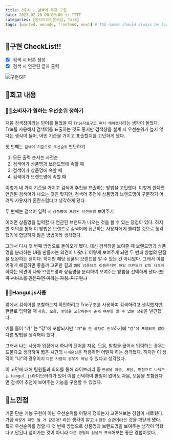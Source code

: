 ```yaml
---
title: 3주차 - 검색어 추천 구현
date: 2022-02-20 00:00:00 +/-TTTT
categories: [원티드프리온보딩, Task]
tags: [wanted, wecode, frontend, next] # TAG names should always be lowercase
---
```


## **📃구현 CheckList!!**

- [x] 검색 시 버튼 생성
- [x] 검색 시 연관된 글자 출력

![구현GIF](https://user-images.githubusercontent.com/72786354/154731569-20bdcbcc-9f85-4c15-86cf-a0633ebcbbdf.gif)

## **📖회고 내용**

### **🙋‍♂️소비자가 원하는 우선순위 정하기**

처음 검색창이라는 단어를 들었을 때 `Trie자료구조 써서 해야겠다`라는 생각이 들었다. Trie를 사용해서 검색어를 표출하는 것도 좋지만 검색창을 설계 시 우선순위가 높지 않다는 생각이 들어, 어떤 기준을 가지고 표출할지를 고민하게 됐다.

첫 번째는 `검색어 기준으로 우선순위` 판단하기

1. 모든 출력 순서는 사전순
2. 검색어가 상품명과 브랜드명에 속할 때
3. 검색어가 상품명에 속할 때
4. 검색어가 브랜드명에 속할 때

이렇게 네 가지 기준을 가지고 검색어 추천을 표출하는 방법을 고민했다. 이렇게 한다면 연관된 검색어가 나오는 것은 맞지만, 검색어 추천에 상품명과 브랜드명이 구분하기 어려워 사용자가 혼란스럽다고 생각하게 됐다.

두 번째는 검색어 입력 시 `상품명에 포함된 브랜드명` 보여주기

이러면 상품명을 입력할 때 연관된 브랜드가 나오는 것을 볼 수 있는 장점이 있다. 하지만 회의를 통해 이 방법은 브랜드로 검색어에 접근하는 사용자에게 불리할 것으로 생각했기에 합당하지 않은 방법이라 생각했다.

그래서 다시 첫 번째 방법으로 돌아오게 됐다. 대신 검색창을 보여줄 때 브랜드명과 상품명을 분리하는 UI를 만들자는 의견이 나왔다. 이렇게 보여주게 되면 두 번째 방법의 단점을 보완하는 셈이다. 하지만 해당 상품의 브랜드를 알 수 있는 건 아니었다. 그래서 이를 어떻게 해결하면 좋을까 고민한 결과 `해당 상품으로 이동한다면 해당 브랜드가 같이 나오게` 하자는 의견이 나와 브랜드명과 상품명을 분리하여 보여주는 방법을 선택하게 됐다.~~(만약 서비스를 만든다면 이라는 가정..미구현..)~~

### **👨‍🎓Hangul.js사용**

앞에서 검색어를 포함하는지 확인하려고 Trie구조를 사용하여 검색하려고 생각했지만, 한글로 입력할 때 `자음, 모음, 받침을 포함하는지 존재 여부를 알 수 없는 상황`을 발견했다.

예를 들어 “가” 는 “강”에 포함되지만 `“가”를 한 글자로 인식`하기에 `“강”에 포함되지 않아` 다른 방법을 생각해야 했다.

그래서 나는 사용자 입장에서 하나의 단어를 자음, 모음, 받침을 끊어서 입력하는 경우는 드물다고 생각하여 짧은 시간의 `디바운싱`을 적용하면 어떨까 하는 생각했다. 하지만 이 생각이 “나”의 경우이지 `다른 사람의 경우가 아닐` 수 있다고 생각했다.

이 고민에 대해 팀원들과 회의를 통해 라이브러리 중 `한글을 자음, 모음, 받침으로 나눠주는 Hangul.js`라이브러리가 있어 이를 선택하여 받침이 없어도 자음, 모음을 포함한다면 검색어 추천에 보여주는 기능을 구현할 수 있었다.

## **🌝느낀점**

기존 단순 기능 구현이 아닌 우선순위를 어떻게 정하는지 고민해보는 경험이 새로웠다. 가끔 `이렇게 하면 될 거 같은데?` 라는 생각이 얕고 `위험한 습관`이라는 것을 깨닫게 됐다. 특히 우선순위를 정할 때 첫 번째 방법으로 상품명과 브랜드명을 보여주는 생각이 막혔다고 안된다 넘어가는 것이 아니라 `다른 방법이 없을까 모색`해보는 좋은 경험이었다.
